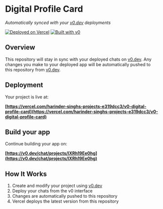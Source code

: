 # Digital Profile Card

*Automatically synced with your [v0.dev](https://v0.dev) deployments*

[![Deployed on Vercel](https://img.shields.io/badge/Deployed%20on-Vercel-black?style=for-the-badge&logo=vercel)](https://vercel.com/harinder-singhs-projects-e319dcc3/v0-digital-profile-card)
[![Built with v0](https://img.shields.io/badge/Built%20with-v0.dev-black?style=for-the-badge)](https://v0.dev/chat/projects/IXRh19Ee0hg)

## Overview

This repository will stay in sync with your deployed chats on [v0.dev](https://v0.dev).
Any changes you make to your deployed app will be automatically pushed to this repository from [v0.dev](https://v0.dev).

## Deployment

Your project is live at:

**[https://vercel.com/harinder-singhs-projects-e319dcc3/v0-digital-profile-card](https://vercel.com/harinder-singhs-projects-e319dcc3/v0-digital-profile-card)**

## Build your app

Continue building your app on:

**[https://v0.dev/chat/projects/IXRh19Ee0hg](https://v0.dev/chat/projects/IXRh19Ee0hg)**

## How It Works

1. Create and modify your project using [v0.dev](https://v0.dev)
2. Deploy your chats from the v0 interface
3. Changes are automatically pushed to this repository
4. Vercel deploys the latest version from this repository